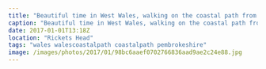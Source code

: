 ```yaml
---
title: "Beautiful time in West Wales, walking on the coastal path from Nolton Haven to Newgale beach. Great place for a morning dog walk."
caption: "Beautiful time in West Wales, walking on the coastal path from Nolton Haven to Newgale beach. Great place for a morning dog walk."
date: 2017-01-01T13:18Z
location: "Rickets Head"
tags: "wales walescoastalpath coastalpath pembrokeshire"
image: /images/photos/2017/01/98bc6aaef0702766836aad9ae2c24e88.jpg
---
```


